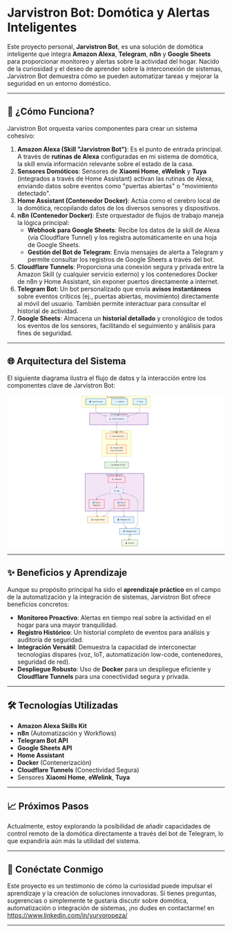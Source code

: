 
# Jarvistron Bot: Domótica y Alertas Inteligentes

Este proyecto personal, **Jarvistron Bot**, es una solución de domótica inteligente que integra **Amazon Alexa**, **Telegram**, **n8n** y **Google Sheets** para proporcionar monitoreo y alertas sobre la actividad del hogar. Nacido de la curiosidad y el deseo de aprender sobre la interconexión de sistemas, Jarvistron Bot demuestra cómo se pueden automatizar tareas y mejorar la seguridad en un entorno doméstico.

-----

## 🚀 ¿Cómo Funciona?

Jarvistron Bot orquesta varios componentes para crear un sistema cohesivo:

1.  **Amazon Alexa (Skill "Jarvistron Bot")**: Es el punto de entrada principal. A través de **rutinas de Alexa** configuradas en mi sistema de domótica, la skill envía información relevante sobre el estado de la casa.
2.  **Sensores Domóticos**: Sensores de **Xiaomi Home**, **eWelink** y **Tuya** (integrados a través de Home Assistant) activan las rutinas de Alexa, enviando datos sobre eventos como "puertas abiertas" o "movimiento detectado".
3.  **Home Assistant (Contenedor Docker)**: Actúa como el cerebro local de la domótica, recopilando datos de los diversos sensores y dispositivos.
4.  **n8n (Contenedor Docker)**: Este orquestador de flujos de trabajo maneja la lógica principal:
      * **Webhook para Google Sheets**: Recibe los datos de la skill de Alexa (vía Cloudflare Tunnel) y los registra automáticamente en una hoja de Google Sheets.
      * **Gestión del Bot de Telegram**: Envía mensajes de alerta a Telegram y permite consultar los registros de Google Sheets a través del bot.
5.  **Cloudflare Tunnels**: Proporciona una conexión segura y privada entre la Amazon Skill (y cualquier servicio externo) y los contenedores Docker de n8n y Home Assistant, sin exponer puertos directamente a internet.
6.  **Telegram Bot**: Un bot personalizado que envía **avisos instantáneos** sobre eventos críticos (ej., puertas abiertas, movimiento) directamente al móvil del usuario. También permite interactuar para consultar el historial de actividad.
7.  **Google Sheets**: Almacena un **historial detallado** y cronológico de todos los eventos de los sensores, facilitando el seguimiento y análisis para fines de seguridad.

-----

## 🌐 Arquitectura del Sistema

El siguiente diagrama ilustra el flujo de datos y la interacción entre los componentes clave de Jarvistron Bot:

![Diagrama de Arquitectura de Jarvistron Bot](diagrama_jarvistron_bot.png)

-----

## ✨ Beneficios y Aprendizaje

Aunque su propósito principal ha sido el **aprendizaje práctico** en el campo de la automatización y la integración de sistemas, Jarvistron Bot ofrece beneficios concretos:

  * **Monitoreo Proactivo**: Alertas en tiempo real sobre la actividad en el hogar para una mayor tranquilidad.
  * **Registro Histórico**: Un historial completo de eventos para análisis y auditoría de seguridad.
  * **Integración Versátil**: Demuestra la capacidad de interconectar tecnologías dispares (voz, IoT, automatización low-code, contenedores, seguridad de red).
  * **Despliegue Robusto**: Uso de **Docker** para un despliegue eficiente y **Cloudflare Tunnels** para una conectividad segura y privada.

-----

## 🛠 Tecnologías Utilizadas

  * **Amazon Alexa Skills Kit**
  * **n8n** (Automatización y Workflows)
  * **Telegram Bot API**
  * **Google Sheets API**
  * **Home Assistant**
  * **Docker** (Contenerización)
  * **Cloudflare Tunnels** (Conectividad Segura)
  * Sensores **Xiaomi Home**, **eWelink**, **Tuya**

-----

## 📈 Próximos Pasos

Actualmente, estoy explorando la posibilidad de añadir capacidades de control remoto de la domótica directamente a través del bot de Telegram, lo que expandiría aún más la utilidad del sistema.

-----

## 🤝 Conéctate Conmigo

Este proyecto es un testimonio de cómo la curiosidad puede impulsar el aprendizaje y la creación de soluciones innovadoras. Si tienes preguntas, sugerencias o simplemente te gustaría discutir sobre domótica, automatización o integración de sistemas, ¡no dudes en contactarme\! en https://www.linkedin.com/in/yuryoropeza/

-----
